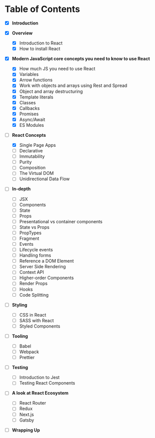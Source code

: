 # Table of Contents

- [x] **Introduction**
- [x] **Overview**

  - [x] Introduction to React
  - [x] How to install React

- [x] **Modern JavaScript core concepts you need to know to use React**

  - [x] How much JS you need to use React
  - [x] Variables
  - [x] Arrow functions
  - [x] Work with objects and arrays using Rest and Spread
  - [x] Object and array destructuring
  - [x] Template literals
  - [x] Classes
  - [x] Callbacks
  - [x] Promises
  - [x] Async/Await
  - [x] ES Modules

- [ ] **React Concepts**

  - [x] Single Page Apps
  - [ ] Declarative
  - [ ] Immutability
  - [ ] Purity
  - [ ] Composition
  - [ ] The Virtual DOM
  - [ ] Unidirectional Data Flow

- [ ] **In-depth**

  - [ ] JSX
  - [ ] Components
  - [ ] State
  - [ ] Props
  - [ ] Presentational vs container components
  - [ ] State vs Props
  - [ ] PropTypes
  - [ ] Fragment
  - [ ] Events
  - [ ] Lifecycle events
  - [ ] Handling forms
  - [ ] Reference a DOM Element
  - [ ] Server Side Rendering
  - [ ] Context API
  - [ ] Higher-order Components
  - [ ] Render Props
  - [ ] Hooks
  - [ ] Code Splitting

- [ ] **Styling**

  - [ ] CSS in React
  - [ ] SASS with React
  - [ ] Styled Components

- [ ] **Tooling**

  - [ ] Babel
  - [ ] Webpack
  - [ ] Prettier

- [ ] **Testing**

  - [ ] Introduction to Jest
  - [ ] Testing React Components

- [ ] **A look at React Ecosystem**

  - [ ] React Router
  - [ ] Redux
  - [ ] Next.js
  - [ ] Gatsby

- [ ] **Wrapping Up**
